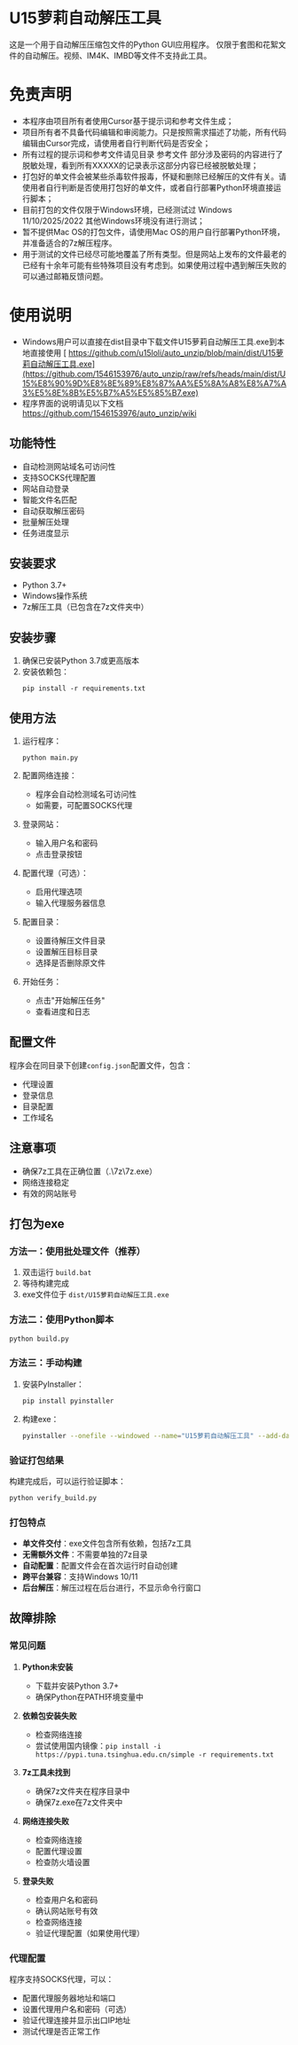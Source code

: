 # U15萝莉自动解压工具

这是一个用于自动解压压缩包文件的Python GUI应用程序。
仅限于套图和花絮文件的自动解压。视频、IM4K、IMBD等文件不支持此工具。

# 免责声明

- 本程序由项目所有者使用Cursor基于提示词和参考文件生成；
- 项目所有者不具备代码编辑和审阅能力。只是按照需求描述了功能，所有代码编辑由Cursor完成，请使用者自行判断代码是否安全；
- 所有过程的提示词和参考文件请见目录  参考文件 部分涉及密码的内容进行了脱敏处理，看到所有XXXXX的记录表示这部分内容已经被脱敏处理；
- 打包好的单文件会被某些杀毒软件报毒，怀疑和删除已经解压的文件有关。请使用者自行判断是否使用打包好的单文件，或者自行部署Python环境直接运行脚本；
- 目前打包的文件仅限于Windows环境，已经测试过 Windows 11/10/2025/2022 其他Windows环境没有进行测试；
- 暂不提供Mac OS的打包文件，请使用Mac OS的用户自行部署Python环境，并准备适合的7z解压程序。
- 用于测试的文件已经尽可能地覆盖了所有类型。但是网站上发布的文件最老的已经有十余年可能有些特殊项目没有考虑到。如果使用过程中遇到解压失败的可以通过邮箱反馈问题。

# 使用说明
- Windows用户可以直接在dist目录中下载文件U15萝莉自动解压工具.exe到本地直接使用
[ https://github.com/u15loli/auto_unzip/blob/main/dist/U15萝莉自动解压工具.exe](https://github.com/1546153976/auto_unzip/raw/refs/heads/main/dist/U15%E8%90%9D%E8%8E%89%E8%87%AA%E5%8A%A8%E8%A7%A3%E5%8E%8B%E5%B7%A5%E5%85%B7.exe)
- 程序界面的说明请见以下文档
https://github.com/1546153976/auto_unzip/wiki

## 功能特性

- 自动检测网站域名可访问性
- 支持SOCKS代理配置
- 网站自动登录
- 智能文件名匹配
- 自动获取解压密码
- 批量解压处理
- 任务进度显示

## 安装要求

- Python 3.7+
- Windows操作系统
- 7z解压工具（已包含在7z文件夹中）

## 安装步骤

1. 确保已安装Python 3.7或更高版本
2. 安装依赖包：
   ```
   pip install -r requirements.txt
   ```

## 使用方法

1. 运行程序：
   ```
   python main.py
   ```

2. 配置网络连接：
   - 程序会自动检测域名可访问性
   - 如需要，可配置SOCKS代理

3. 登录网站：
   - 输入用户名和密码
   - 点击登录按钮

4. 配置代理（可选）：
   - 启用代理选项
   - 输入代理服务器信息

5. 配置目录：
   - 设置待解压文件目录
   - 设置解压目标目录
   - 选择是否删除原文件

6. 开始任务：
   - 点击"开始解压任务"
   - 查看进度和日志

## 配置文件

程序会在同目录下创建`config.json`配置文件，包含：
- 代理设置
- 登录信息
- 目录配置
- 工作域名

## 注意事项

- 确保7z工具在正确位置（.\7z\7z.exe）
- 网络连接稳定
- 有效的网站账号

## 打包为exe

### 方法一：使用批处理文件（推荐）

1. 双击运行 `build.bat`
2. 等待构建完成
3. exe文件位于 `dist/U15萝莉自动解压工具.exe`

### 方法二：使用Python脚本

```bash
python build.py
```

### 方法三：手动构建

1. 安装PyInstaller：
   ```bash
   pip install pyinstaller
   ```

2. 构建exe：
   ```bash
   pyinstaller --onefile --windowed --name="U15萝莉自动解压工具" --add-data="7z;7z" main.py
   ```

### 验证打包结果

构建完成后，可以运行验证脚本：
```bash
python verify_build.py
```

### 打包特点

- **单文件交付**：exe文件包含所有依赖，包括7z工具
- **无需额外文件**：不需要单独的7z目录
- **自动配置**：配置文件会在首次运行时自动创建
- **跨平台兼容**：支持Windows 10/11
- **后台解压**：解压过程在后台进行，不显示命令行窗口

## 故障排除

### 常见问题

1. **Python未安装**
   - 下载并安装Python 3.7+
   - 确保Python在PATH环境变量中

2. **依赖包安装失败**
   - 检查网络连接
   - 尝试使用国内镜像：`pip install -i https://pypi.tuna.tsinghua.edu.cn/simple -r requirements.txt`

3. **7z工具未找到**
   - 确保7z文件夹在程序目录中
   - 确保7z.exe在7z文件夹中

4. **网络连接失败**
   - 检查网络连接
   - 配置代理设置
   - 检查防火墙设置

5. **登录失败**
   - 检查用户名和密码
   - 确认网站账号有效
   - 检查网络连接
   - 验证代理配置（如果使用代理）

### 代理配置

程序支持SOCKS代理，可以：
- 配置代理服务器地址和端口
- 设置代理用户名和密码（可选）
- 验证代理连接并显示出口IP地址
- 测试代理是否正常工作 
